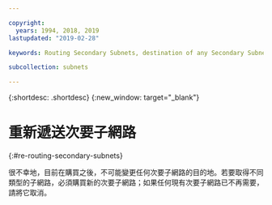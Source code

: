 ```yaml
---

copyright:
  years: 1994, 2018, 2019
lastupdated: "2019-02-28"

keywords: Routing Secondary Subnets, destination of any Secondary Subnet, different type of subnet

subcollection: subnets

---
```


{:shortdesc: .shortdesc}
{:new_window: target="_blank"}

# 重新遞送次要子網路
{:#re-routing-secondary-subnets}

很不幸地，目前在購買之後，不可能變更任何次要子網路的目的地。若要取得不同類型的子網路，必須購買新的次要子網路；如果任何現有次要子網路已不再需要，請將它取消。
